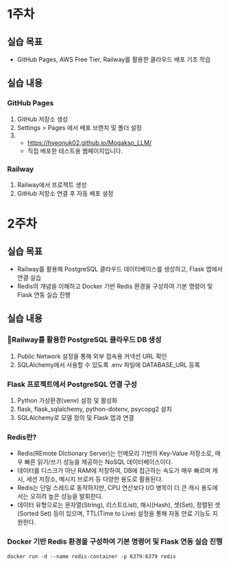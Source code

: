 # 1주차
## 실습 목표
* GitHub Pages, AWS Free Tier, Railway를 활용한 클라우드 배포 기초 학습

## 실습 내용
### GitHub Pages
1. GitHub 저장소 생성
2. Settings > Pages 에서 배포 브랜치 및 폴더 설정
3. * https://hyeonuk02.github.io/Mogakso_LLM/
   * 직접 배포한 테스트용 웹페이지입니다.

### Railway
1. Railway에서 프로젝트 생성
2. GitHub 저장소 연결 후 자동 배포 설정


# 2주차
## 실습 목표
* Railway를 활용해 PostgreSQL 클라우드 데이터베이스를 생성하고, Flask 앱에서 연결 실습
* Redis의 개념을 이해하고 Docker 기반 Redis 환경을 구성하여 기본 명령어 및 Flask 연동 실습 진행

## 실습 내용
### Railway를 활용한 PostgreSQL 클라우드 DB 생성
1. Public Network 설정을 통해 외부 접속용 커넥션 URL 확인
2. SQLAlchemy에서 사용할 수 있도록 .env 파일에 DATABASE_URL 등록
### Flask 프로젝트에서 PostgreSQL 연결 구성
1. Python 가상환경(venv) 설정 및 활성화
2. flask, flask_sqlalchemy, python-dotenv, psycopg2 설치
3. SQLAlchemy로 모델 정의 및 Flask 앱과 연결

### Redis란?
* Redis(REmote DIctionary Server)는 인메모리 기반의 Key-Value 저장소로, 매우 빠른 읽기/쓰기 성능을 제공하는 NoSQL 데이터베이스이다.
* 데이터를 디스크가 아닌 RAM에 저장하여, DB에 접근하는 속도가 매우 빠르며 캐시, 세션 저장소, 메시지 브로커 등 다양한 용도로 활용된다.
* Redis는 단일 스레드로 동작하지만, CPU 연산보다 I/O 병목이 더 큰 캐시 용도에서는 오히려 높은 성능을 발휘한다.
* 데이터 유형으로는 문자열(String), 리스트(List), 해시(Hash), 셋(Set), 정렬된 셋(Sorted Set) 등이 있으며, TTL(Time to Live) 설정을 통해 자동 만료 기능도 지원한다.
### Docker 기반 Redis 환경을 구성하여 기본 명령어 및 Flask 연동 실습 진행
```
docker run -d --name redis-container -p 6379:6379 redis
```

